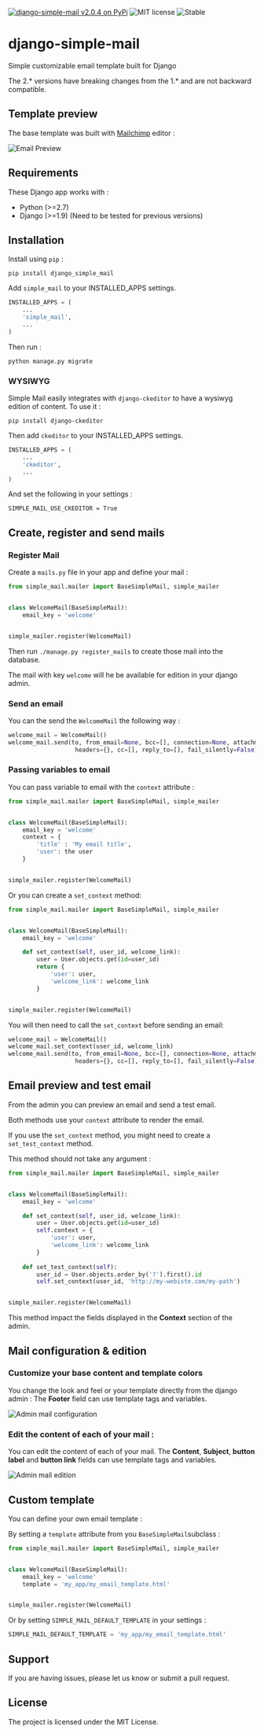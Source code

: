 [![django-simple-mail v2.0.4 on PyPi](https://img.shields.io/badge/pypi-2.0.4-green.svg)](https://pypi.python.org/pypi/django-simple-mail)
![MIT license](https://img.shields.io/badge/licence-MIT-blue.svg)
![Stable](https://img.shields.io/badge/status-stable-green.svg)

# django-simple-mail

Simple customizable email template built for Django

The 2.* versions have breaking changes from the 1.* and are not backward compatible.

## Template preview

The base template was built with [Mailchimp](https://mailchimp.com/) editor :

![Email Preview](https://raw.githubusercontent.com/charlesthk/django-simple-mail/master/docs/preview.png)

## Requirements

These Django app works with :

+ Python (>=2.7)
+ Django (>=1.9) (Need to be tested for previous versions)


## Installation

Install using `pip` :

`pip install django_simple_mail`

Add `simple_mail` to your INSTALLED_APPS settings.

```python
INSTALLED_APPS = (
    ...
    'simple_mail',
    ...
)
```

Then run :

`python manage.py migrate`

### WYSIWYG

Simple Mail easily integrates with `django-ckeditor` to have a wysiwyg edition of content.
To use it :

`pip install django-ckeditor`

Then add `ckeditor` to your INSTALLED_APPS settings.

```python
INSTALLED_APPS = (
    ...
    'ckeditor',
    ...
)
```

And set the following in your settings :

`SIMPLE_MAIL_USE_CKEDITOR = True`


## Create, register and send mails

### Register Mail

Create a `mails.py` file in your app and define your mail :

```python
from simple_mail.mailer import BaseSimpleMail, simple_mailer


class WelcomeMail(BaseSimpleMail):
    email_key = 'welcome'


simple_mailer.register(WelcomeMail)
```

Then run `./manage.py register_mails` to create those mail into the database.

The mail with key `welcome` will he be available for edition in your django admin.

### Send an email

You can the send the `WelcomeMail` the following way :

```python
welcome_mail = WelcomeMail()
welcome_mail.send(to, from_email=None, bcc=[], connection=None, attachments=[],
                   headers={}, cc=[], reply_to=[], fail_silently=False)
```

### Passing variables to email

You can pass variable to email with the `context` attribute :

```python
from simple_mail.mailer import BaseSimpleMail, simple_mailer


class WelcomeMail(BaseSimpleMail):
    email_key = 'welcome'
    context = {
        'title' : 'My email title',
        'user': the user
    }


simple_mailer.register(WelcomeMail)
```

Or you can create a `set_context` method:

```python
from simple_mail.mailer import BaseSimpleMail, simple_mailer


class WelcomeMail(BaseSimpleMail):
    email_key = 'welcome'

    def set_context(self, user_id, welcome_link):
        user = User.objects.get(id=user_id)
        return {
            'user': user,
            'welcome_link': welcome_link
        }


simple_mailer.register(WelcomeMail)
```

You will then need to call the `set_context` before sending an email:

```python
welcome_mail = WelcomeMail()
welcome_mail.set_context(user_id, welcome_link)
welcome_mail.send(to, from_email=None, bcc=[], connection=None, attachments=[],
                   headers={}, cc=[], reply_to=[], fail_silently=False)
```

## Email preview and test email

From the admin you can preview an email and send a test email.

Both methods use your `context` attribute to render the email.

If you use the `set_context` method, you might need to create a `set_test_context` method.

This method should not take any argument :

```python
from simple_mail.mailer import BaseSimpleMail, simple_mailer


class WelcomeMail(BaseSimpleMail):
    email_key = 'welcome'

    def set_context(self, user_id, welcome_link):
        user = User.objects.get(id=user_id)
        self.context = {
            'user': user,
            'welcome_link': welcome_link
        }
    
    def set_test_context(self):
        user_id = User.objects.order_by('?').first().id
        self.set_context(user_id, 'http://my-webiste.com/my-path')


simple_mailer.register(WelcomeMail)
```

This method impact the fields displayed in the **Context** section of the admin.

## Mail configuration & edition

### Customize your base content and template colors

You change the look and feel or your template directly from the django admin :
The **Footer** field can use template tags and variables.

![Admin mail configuration](https://raw.githubusercontent.com/charlesthk/django-simple-mail/master/docs/admin-mail-template-configuration.png)

### Edit the content of each of your mail :

You can edit the content of each of your mail.
The **Content**, **Subject**, **button label** and **button link** fields can use template tags and variables.

![Admin mail edition](https://raw.githubusercontent.com/charlesthk/django-simple-mail/master/docs/admin-mail-edition.png)

## Custom template

You can define your own email template :

By setting a `template` attribute from you `BaseSimpleMail`subclass :

```python
from simple_mail.mailer import BaseSimpleMail, simple_mailer


class WelcomeMail(BaseSimpleMail):
    email_key = 'welcome'
    template = 'my_app/my_email_template.html'


simple_mailer.register(WelcomeMail)

```

Or by setting `SIMPLE_MAIL_DEFAULT_TEMPLATE` in your settings :

```python
SIMPLE_MAIL_DEFAULT_TEMPLATE = 'my_app/my_email_template.html'

```


## Support

If you are having issues, please let us know or submit a pull request.

## License

The project is licensed under the MIT License.
